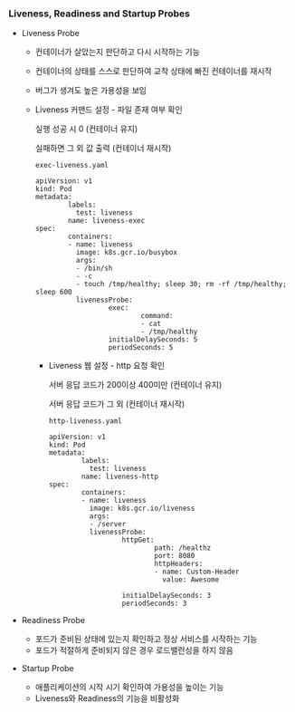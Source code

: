 ### Liveness, Readiness and Startup Probes

- Liveness Probe

  - 컨테이너가 살았는지 판단하고 다시 시작하는 기능

  - 컨테이너의 상태를 스스로 판단하여 교착 상태에 빠진 컨테이너를 재시작 

  - 버그가 생겨도 높은 가용성을 보임

  - Liveness 커맨드 설정 - 파일 존재 여부 확인

    실행 성공 시 0 (컨테이너 유지)

    실패하면 그 외 값 출력 (컨테이너 재시작)

    ```
    exec-liveness.yaml
    
    apiVersion: v1
    kind: Pod
    metadata:
            labels:
              test: liveness
            name: liveness-exec
    spec:
            containers:
            - name: liveness
              image: k8s.gcr.io/busybox
              args:
              - /bin/sh
              - -c
              - touch /tmp/healthy; sleep 30; rm -rf /tmp/healthy; sleep 600
              livenessProbe:
                      exec:
                              command:
                              - cat
                              - /tmp/healthy
                      initialDelaySeconds: 5
                      periodSeconds: 5
    
    ```

    - Liveness 웹 설정 - http 요청 확인

      서버 응답 코드가 200이상 400미만 (컨테이너 유지)

      서버 응답 코드가 그 외 (컨테이너 재시작)

      ```
      http-liveness.yaml
      
      apiVersion: v1
      kind: Pod
      metadata:
              labels:
                test: liveness
              name: liveness-http
      spec:
              containers:
              - name: liveness
                image: k8s.gcr.io/liveness
                args:
                - /server
                livenessProbe:
                        httpGet:
                                path: /healthz
                                port: 8080
                                httpHeaders:
                                - name: Custom-Header
                                  value: Awesome
                                
                        initialDelaySeconds: 3
                        periodSeconds: 3
      
      ```

      



- Readiness Probe

  - 포드가 준비된 상태에 있는지 확인하고 정상 서비스를 시작하는 기능
  - 포드가 적절하게 준비되지 않은 경우 로드밸런싱을 하지 않음

- Startup Probe

  - 애플리케이션의 시작 시기 확인하여 가용성을 높이는 기능
  - Liveness와 Readiness의 기능을 비활성화

  